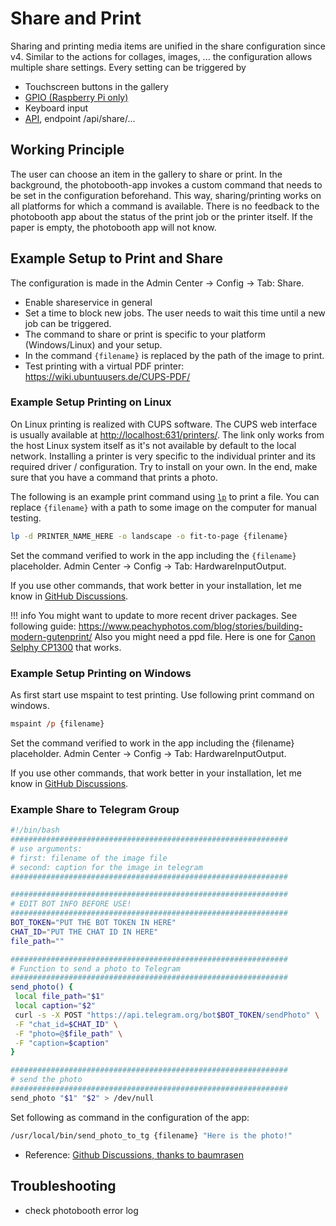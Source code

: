 # Share and Print

Sharing and printing media items are unified in the share configuration since v4.
Similar to the actions for collages, images, ... the configuration allows multiple share settings. Every setting can be triggered by

- Touchscreen buttons in the gallery
- [GPIO (Raspberry Pi only)](./gpio.md)
- Keyboard input
- [API](../reference/api.md), endpoint /api/share/...

## Working Principle

The user can choose an item in the gallery to share or print. In the background, the photobooth-app invokes a custom command that needs to be set in the configuration beforehand.
This way, sharing/printing works on all platforms for which a command is available.
There is no feedback to the photobooth app about the status of the print job or the printer itself.
If the paper is empty, the photobooth app will not know.

## Example Setup to Print and Share

The configuration is made in the Admin Center -> Config -> Tab: Share.

- Enable shareservice in general
- Set a time to block new jobs. The user needs to wait this time until a new job can be triggered.
- The command to share or print is specific to your platform (Windows/Linux) and your setup.
- In the command ``{filename}`` is replaced by the path of the image to print.
- Test printing with a virtual PDF printer: <https://wiki.ubuntuusers.de/CUPS-PDF/>

### Example Setup Printing on Linux

On Linux printing is realized with CUPS software. The CUPS web interface is usually available at <http://localhost:631/printers/>.
The link only works from the host Linux system itself as it's not available by default to the local network.
Installing a printer is very specific to the individual printer and its required driver / configuration.
Try to install on your own. In the end, make sure that you have a command that prints a photo.

The following is an example print command using [`lp`](https://www.man7.org/linux/man-pages/man1/lp.1.html) to print a file.
You can replace `{filename}` with a path to some image on the computer for manual testing.

```sh title="Example command to print on linux"
lp -d PRINTER_NAME_HERE -o landscape -o fit-to-page {filename}
```

Set the command verified to work in the app including the `{filename}` placeholder.
Admin Center -> Config -> Tab: HardwareInputOutput.

If you use other commands, that work better in your installation, let me know in [GitHub Discussions](https://github.com/photobooth-app/photobooth-app/discussions/).

!!! info
    You might want to update to more recent driver packages. See following guide:
    <https://www.peachyphotos.com/blog/stories/building-modern-gutenprint/>
    Also you might need a ppd file. Here is one for [Canon Selphy CP1300](https://github.com/reuterbal/photobooth/blob/master/supplementals/Canon_SELPHY_CP1300.ppd) that works.

### Example Setup Printing on Windows

As first start use mspaint to test printing. Use following print command on windows.

```ps title="example command to print on windows"
mspaint /p {filename}
```

Set the command verified to work in the app including the {filename} placeholder.
Admin Center -> Config -> Tab: HardwareInputOutput.

If you use other commands, that work better in your installation, let me know in [GitHub Discussions](https://github.com/photobooth-app/photobooth-app/discussions/).

### Example Share to Telegram Group

```bash title="/usr/local/bin/send_photo_to_tg" hl_lines="11-12"
#!/bin/bash
##############################################################
# use arguments:
# first: filename of the image file
# second: caption for the image in telegram
##############################################################

##############################################################
# EDIT BOT INFO BEFORE USE!
##############################################################
BOT_TOKEN="PUT THE BOT TOKEN IN HERE"
CHAT_ID="PUT THE CHAT ID IN HERE"
file_path=""

##############################################################
# Function to send a photo to Telegram
##############################################################
send_photo() {
 local file_path="$1"
 local caption="$2"
 curl -s -X POST "https://api.telegram.org/bot$BOT_TOKEN/sendPhoto" \
 -F "chat_id=$CHAT_ID" \
 -F "photo=@$file_path" \
 -F "caption=$caption"
}

##############################################################
# send the photo
##############################################################
send_photo "$1" "$2" > /dev/null 

```

Set following as command in the configuration of the app:

```sh
/usr/local/bin/send_photo_to_tg {filename} "Here is the photo!"
```

- Reference: [Github Discussions, thanks to baumrasen](https://github.com/photobooth-app/photobooth-app/discussions/275#discussioncomment-9582709)

## Troubleshooting

- check photobooth error log
